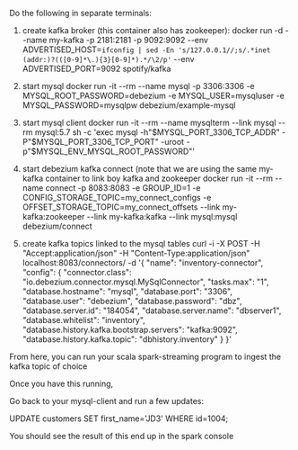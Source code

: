 Do the following in separate terminals:

1. create kafka broker (this container also has zookeeper):
docker run -d --name my-kafka -p 2181:2181 -p 9092:9092 --env ADVERTISED_HOST=`ifconfig | sed -En 's/127.0.0.1//;s/.*inet (addr:)?(([0-9]*\.){3}[0-9]*).*/\2/p'` --env ADVERTISED_PORT=9092 spotify/kafka

2. start mysql
docker run -it --rm --name mysql -p 3306:3306 -e MYSQL_ROOT_PASSWORD=debezium -e MYSQL_USER=mysqluser -e MYSQL_PASSWORD=mysqlpw debezium/example-mysql

3. start mysql client
docker run -it --rm --name mysqlterm --link mysql --rm mysql:5.7 sh -c 'exec mysql -h"$MYSQL_PORT_3306_TCP_ADDR" -P"$MYSQL_PORT_3306_TCP_PORT" -uroot -p"$MYSQL_ENV_MYSQL_ROOT_PASSWORD"'

4. start debezium kafka connect (note that we are using the same my-kafka container to link boy kafka and zookeeper
docker run -it --rm --name connect -p 8083:8083 -e GROUP_ID=1 -e CONFIG_STORAGE_TOPIC=my_connect_configs -e OFFSET_STORAGE_TOPIC=my_connect_offsets --link my-kafka:zookeeper --link my-kafka:kafka --link mysql:mysql debezium/connect

5. create kafka topics linked to the mysql tables
curl -i -X POST -H "Accept:application/json" -H "Content-Type:application/json" localhost:8083/connectors/ -d '{ "name": "inventory-connector", "config": { "connector.class": "io.debezium.connector.mysql.MySqlConnector", "tasks.max": "1", "database.hostname": "mysql", "database.port": "3306", "database.user": "debezium", "database.password": "dbz", "database.server.id": "184054", "database.server.name": "dbserver1", "database.whitelist": "inventory", "database.history.kafka.bootstrap.servers": "kafka:9092", "database.history.kafka.topic": "dbhistory.inventory" } }'

From here, you can run your scala spark-streaming program to ingest the kafka topic of choice

Once you have this running,

Go back to your mysql-client and run a few updates:

UPDATE customers SET first_name='JD3' WHERE id=1004;

You should see the result of this end up in the spark console
